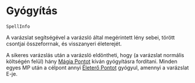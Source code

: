 # Gyógyítás

`SpellInfo`

A varázslat segítségével a varázsló által megérintett lény sebei, törött csontjai összeforrnak, és visszanyeri életerejét.

A sikeres varázslás után a varázsló eldöntheti, hogy (a varázslat normális költségén felül) hány [Mágia Pontot](character:mp) kíván gyógyításra fordítani. Minden egyes MP után a célpont annyi [Életerő Pontot](character:ep) gyógyul, amennyi a varázslat E-je.